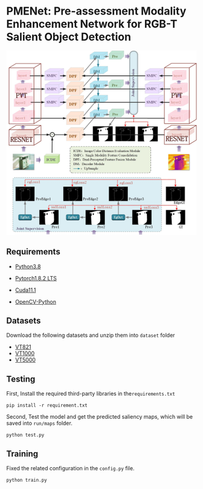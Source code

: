 # PMENet: Pre-assessment Modality Enhancement Network for RGB-T Salient Object Detection

![overall.jpeg](https://github.com/Xia-Bingjie/RGBT/blob/main/PMENet/img/overall.jpeg)

## Requirements

- [Python3.8](https://www.python.org/)

- [Pytorch1.8.2 LTS](https://pytorch.org/)

- [Cuda11.1](https://developer.nvidia.com/cuda-toolkit) 

- [OpenCV-Python](https://opencv.org/)

## Datasets

Download the following datasets and unzip them into `dataset` folder

- [VT821](https://arxiv.org/pdf/1701.02829.pdf)
- [VT1000](https://arxiv.org/pdf/1905.06741.pdf)
- [VT5000](https://arxiv.org/pdf/2007.03262.pdf)

## Testing

First, Install the required third-party libraries in the`requirements.txt`

```shell
pip install -r requirement.txt
```

Second, Test the model and get the predicted saliency maps, which will be saved into `run/maps` folder.

```shell
python test.py
```

## Training

Fixed the related configuration in the `config.py` file.

```shell
python train.py
```



